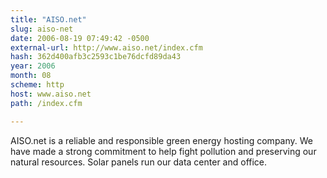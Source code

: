 ```yaml
---
title: "AISO.net"
slug: aiso-net
date: 2006-08-19 07:49:42 -0500
external-url: http://www.aiso.net/index.cfm
hash: 362d400afb3c2593c1be76dcfd89da43
year: 2006
month: 08
scheme: http
host: www.aiso.net
path: /index.cfm

---
```


AISO.net is a reliable and responsible green energy hosting company. We have made a strong commitment to help fight pollution and preserving our natural resources. Solar panels run our data center and office.
